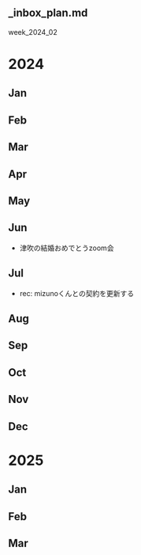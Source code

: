 _inbox_plan.md
---

week_2024_02

# 2024
## Jan
## Feb

## Mar

## Apr

## May

## Jun
- 津吹の結婚おめでとうzoom会

## Jul
- rec: mizunoくんとの契約を更新する

## Aug

## Sep

## Oct

## Nov

## Dec

# 2025
## Jan
## Feb
## Mar